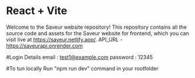 # React + Vite

Welcome to the Saveur website repository! This repository contains all the source code and assets for the Saveur website for frontend, which you can visit live at https://saveur.netlify.app/.
API_URL - https://saveurapi.onrender.com

#Login Details
email : test1@example.com
password : 12345

#To tun locally
Run "npm run dev" command in your rootfolder

